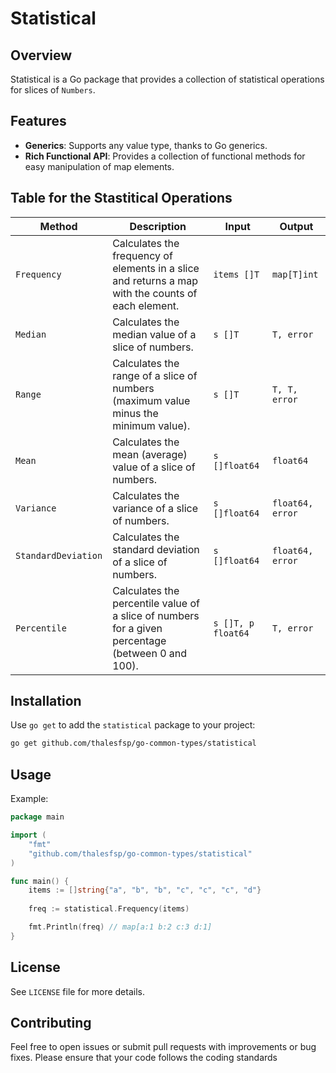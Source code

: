 # Statistical

## Overview

Statistical is a Go package that provides a collection of statistical operations for slices of `Numbers`.

## Features

- **Generics**: Supports any value type, thanks to Go generics.
- **Rich Functional API**: Provides a collection of functional methods for easy manipulation of map elements.

## Table for the Stastitical Operations

| Method | Description                                     | Input                     | Output               |
|--------|-------------------------------------------------|---------------------------|----------------------|
| `Frequency` | Calculates the frequency of elements in a slice and returns a map with the counts of each element. | `items []T` | `map[T]int` |
| `Median` | Calculates the median value of a slice of numbers. | `s []T` | `T, error` |
| `Range` | Calculates the range of a slice of numbers (maximum value minus the minimum value). | `s []T` | `T, T, error` |
| `Mean` | Calculates the mean (average) value of a slice of numbers. | `s []float64` | `float64` |
| `Variance` | Calculates the variance of a slice of numbers. | `s []float64` | `float64, error` |
| `StandardDeviation` | Calculates the standard deviation of a slice of numbers. | `s []float64` | `float64, error` |
| `Percentile` | Calculates the percentile value of a slice of numbers for a given percentage (between 0 and 100). | `s []T, p float64` | `T, error` |


## Installation

Use `go get` to add the `statistical` package to your project:

```sh
go get github.com/thalesfsp/go-common-types/statistical
```

## Usage

Example:

```go
package main

import (
	"fmt"
	"github.com/thalesfsp/go-common-types/statistical"
)

func main() {
	items := []string{"a", "b", "b", "c", "c", "c", "d"}
	
	freq := statistical.Frequency(items)

	fmt.Println(freq) // map[a:1 b:2 c:3 d:1]
}
```

## License

See `LICENSE` file for more details.

## Contributing

Feel free to open issues or submit pull requests with improvements or bug fixes. Please ensure that your code follows the coding standards
